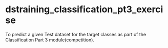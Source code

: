# dstraining_classification_pt3_exercise
To predict a given Test dataset for the target classes as part of the Classification Part 3 module(competition). 

